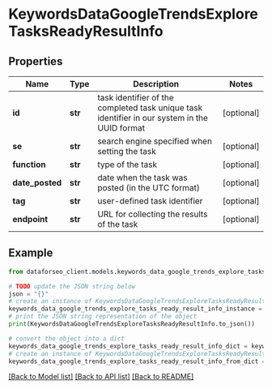 # KeywordsDataGoogleTrendsExploreTasksReadyResultInfo


## Properties

Name | Type | Description | Notes
------------ | ------------- | ------------- | -------------
**id** | **str** | task identifier of the completed task unique task identifier in our system in the UUID format | [optional] 
**se** | **str** | search engine specified when setting the task | [optional] 
**function** | **str** | type of the task | [optional] 
**date_posted** | **str** | date when the task was posted (in the UTC format) | [optional] 
**tag** | **str** | user-defined task identifier | [optional] 
**endpoint** | **str** | URL for collecting the results of the task | [optional] 

## Example

```python
from dataforseo_client.models.keywords_data_google_trends_explore_tasks_ready_result_info import KeywordsDataGoogleTrendsExploreTasksReadyResultInfo

# TODO update the JSON string below
json = "{}"
# create an instance of KeywordsDataGoogleTrendsExploreTasksReadyResultInfo from a JSON string
keywords_data_google_trends_explore_tasks_ready_result_info_instance = KeywordsDataGoogleTrendsExploreTasksReadyResultInfo.from_json(json)
# print the JSON string representation of the object
print(KeywordsDataGoogleTrendsExploreTasksReadyResultInfo.to_json())

# convert the object into a dict
keywords_data_google_trends_explore_tasks_ready_result_info_dict = keywords_data_google_trends_explore_tasks_ready_result_info_instance.to_dict()
# create an instance of KeywordsDataGoogleTrendsExploreTasksReadyResultInfo from a dict
keywords_data_google_trends_explore_tasks_ready_result_info_from_dict = KeywordsDataGoogleTrendsExploreTasksReadyResultInfo.from_dict(keywords_data_google_trends_explore_tasks_ready_result_info_dict)
```
[[Back to Model list]](../README.md#documentation-for-models) [[Back to API list]](../README.md#documentation-for-api-endpoints) [[Back to README]](../README.md)


